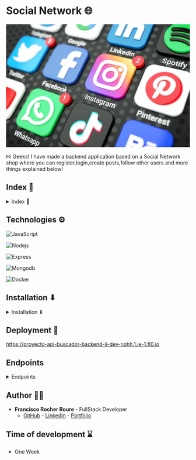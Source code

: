 
# Social Network 🌐
<img src ="src\imgs\socialnetworkimg.png">


Hi Geeks! I have made a backend application based on a Social Network shop where you can register,login,create posts,follow other users and more things explained below!

## Index 🧾
<details>

<summary> Index 🧾</summary>


- [Technologies ⚙](#technologies-)
- [Installation ⬇](#installation-)
- [Deployment 🚀](#deployment-)
- [Endpoints](#endpoints)
- [Author 🙍‍♂️](#author-)
- [Time of development ⌛](#time-of-development-)

</details>

## Technologies ⚙

<img src="https://img.shields.io/badge/JavaScript-F7DF1E?style=for-the-badge&logo=javascript&logoColor=white" 
alt="JavaScript" />

<img src="https://img.shields.io/badge/NodeJs-339933?style=for-the-badge&logo=Node.js&logoColor=white" 
alt="Nodejs" />

<img src="https://img.shields.io/badge/Express.js-335933?style=for-the-badge&logo=express&logoColor=white" 
alt="Express" />

<img src="https://img.shields.io/badge/Mongodb-47A248?style=for-the-badge&logo=mongodb&logoColor=white" 
alt="Mongodb"/>

<img src="https://img.shields.io/badge/docker-2496ED?style=for-the-badge&logo=docker&logoColor=white" 
alt="Docker"/>


## Installation ⬇

<details>

<summary>Installation ⬇</summary>


***Enjoy yourself with this project in your local storage executing these commands in your terminal***

**1**

***Clone the repository***
```sh
git clone https://github.com/FRR95/Proyecto-API-Buscador-Backend-II.git
```
**2**

***Install all your dependencies***
```sh
npm install
```


**3**

***Create .env file based on .env.sample variables and add its proper values***

**4**

***Run the server***
```sh
npm run dev
```

**5**

***Create data for the collections***

```sh
npm run run-seeders
```


</details>

## Deployment 🚀

https://proyecto-api-buscador-backend-ii-dev-nqhh.1.ie-1.fl0.io

## Endpoints
<details>
<summary>Endpoints</summary>

***Add in your client the following endpoints***

***You can replace the url deployment below with your localhost url***

***AUTH***

- REGISTER A USER

 ```sh
POST https://proyecto-api-buscador-backend-ii-dev-nqhh.1.ie-1.fl0.io/api/auth/register
 ```
***body***

 ```sh
{
   "name":"the-last-name",
   "email":"your-email",
   "password":"your-password"
}
 ```
- LOGIN A USER

 ```sh
POST https://proyecto-api-buscador-backend-ii-dev-nqhh.1.ie-1.fl0.io/api/auth/login
 ```
***body***

 ```sh
{
   "email":"your-email",
   "password_hash":"your-password"
}
 ```
  
***USER***      

- GET A USER

 ```sh
GET https://proyecto-api-buscador-backend-ii-dev-nqhh.1.ie-1.fl0.io/api/users
 ```
***You can filter the searching by their email or first name***
 - GET YOUR USER PROFILE

 ```sh
GET https://proyecto-api-buscador-backend-ii-dev-nqhh.1.ie-1.fl0.io/api/user/profile
 ```

  - UPDATE YOUR USER PROFILE

 ```sh
PUT https://proyecto-api-buscador-backend-ii-dev-nqhh.1.ie-1.fl0.io/api/user/profile
 ```

 ***body***

 ```sh
{
   "email":"your-email"
}
 ```

   - DELETE A USER

 ```sh
DELETE https://proyecto-api-buscador-backend-ii-dev-nqhh.1.ie-1.fl0.io/api/users/:id
 ```

 - UPDATE A USER ROLE

 ```sh
PUT https://proyecto-api-buscador-backend-ii-dev-nqhh.1.ie-1.fl0.io/api/users/:id/role
 ```

  ***body***

 ```sh
{
   "userRole":"role-name"
}
 ```
 - GET POSTS BY USER ID

 ```sh
GET https://proyecto-api-buscador-backend-ii-dev-nqhh.1.ie-1.fl0.io/api/users/posts/:id
 ```
 - FOLLOW AND UNFOLLOW USER

 ```sh
GET https://proyecto-api-buscador-backend-ii-dev-nqhh.1.ie-1.fl0.io/api/users/follow/:id
 ```

***POSTS***

- CREATE A POST

 ```sh
POST https://proyecto-api-buscador-backend-ii-dev-nqhh.1.ie-1.fl0.io/api/posts
 ```

  ***body***

 ```sh
{
   "title":"your-title"
   "description":"your-description"
}
 ```

 - DELETE A POST

 ```sh
DELETE https://proyecto-api-buscador-backend-ii-dev-nqhh.1.ie-1.fl0.io/api/posts/:id
 ```
 - UPDATE A POST

 ```sh
PUT https://proyecto-api-buscador-backend-ii-dev-nqhh.1.ie-1.fl0.io/api/posts/:id
 ```

   ***body***

 ```sh
{
   "title":"your-title"
   "description":"your-description"
}
 ```

  - GET YOUR OWN POSTS

 ```sh
GET https://proyecto-api-buscador-backend-ii-dev-nqhh.1.ie-1.fl0.io/api/posts/own
 ```
  - GET USERS POSTS

 ```sh
GET https://proyecto-api-buscador-backend-ii-dev-nqhh.1.ie-1.fl0.io/api/posts
 ```
  - LIKE AND UNLIKE THE POST

 ```sh
PUT https://proyecto-api-buscador-backend-ii-dev-nqhh.1.ie-1.fl0.io/api/posts/like/:id
 ```

  - GET THE POSTS OF THE USERS YOU ARE FOLLOWING

 ```sh
GET https://proyecto-api-buscador-backend-ii-dev-nqhh.1.ie-1.fl0.io/api/posts/timeline
 ```
  - GET THE POST BY ID

 ```sh
GET https://proyecto-api-buscador-backend-ii-dev-nqhh.1.ie-1.fl0.io/api/posts/:id
 ```

***🚩CAUTION:In some endpoints you need to be register and or with super_admin privileges showed as auth and isSuperAdmin middleware on the end points***

***header***
```sh
your-token-here
```
</details>



## Author 🙍‍♂️

- **Francisco Rocher Roure** - FullStack Developer
  - [GitHub](https://github.com/FRR95) - [LinkedIn](https://www.linkedin.com/in/franciscorocher/) - [Portfolio](https://franciscorocherdev.com/)



## Time of development ⌛

- One Week